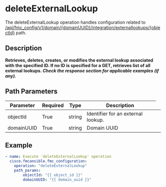 # deleteExternalLookup

The deleteExternalLookup operation handles configuration related to [/api/fmc_config/v1/domain/{domainUUID}/integration/externallookups/{objectId}](/paths//api/fmc_config/v1/domain/{domain_uuid}/integration/externallookups/{object_id}.md) path.&nbsp;
## Description
**Retrieves, deletes, creates, or modifies the external lookup associated with the specified ID. If no ID is specified for a GET, retrieves list of all external lookups. _Check the response section for applicable examples (if any)._**

## Path Parameters
| Parameter | Required | Type | Description |
| --------- | -------- | ---- | ----------- |
| objectId | True | string <td colspan=3> Identifier for an external lookup. |
| domainUUID | True | string <td colspan=3> Domain UUID |

## Example
```yaml
- name: Execute 'deleteExternalLookup' operation
  cisco.fmcansible.fmc_configuration:
    operation: "deleteExternalLookup"
    path_params:
        objectId: "{{ object_id }}"
        domainUUID: "{{ domain_uuid }}"

```
